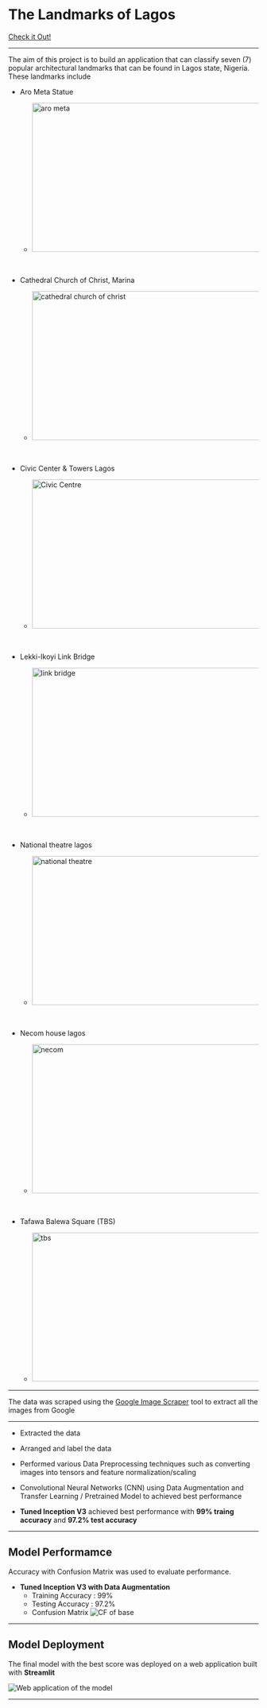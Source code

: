 # The Landmarks of Lagos

[Check it Out!](https://lagos-transport.onrender.com)
___
The aim of this project is to build an application that can classify seven (7) popular architectural landmarks that can be found in Lagos state, Nigeria. These landmarks include

* Aro Meta Statue

    *   <img src="data/aro meta statue/lagosthreewisemenstatue0.jpeg" alt="aro meta" style="height: 300px; width:500px;"/> 

<br />

* Cathedral Church of Christ, Marina

    *   <img src="data/cathedral church marina/cathedralchurchmarina56.jpeg" alt="cathedral church of christ" style="height: 300px; width:500px;"/> 

<br />

* Civic Center & Towers Lagos

    *   <img src="data/civic center lagos/civiccenterlagos13.jpeg" alt="Civic Centre" style="height: 300px; width:500px;"/> 


<br />

* Lekki-Ikoyi Link Bridge

    *   <img src="data/lekki ikoyi bridge/lekkiikoyibridge0.png" alt="link bridge" style="height: 300px; width:500px;"/> 

<br />

* National theatre lagos

    *   <img src="data/national theatre lagos/nationaltheatrelagos1.jpeg" alt="national theatre" style="height: 300px; width:500px;"/> 

<br />

* Necom house lagos

    *   <img src="data/necom house lagos/necomhouselagos6.jpeg" alt="necom" style="height: 300px; width:500px;"/> 

<br />

* Tafawa Balewa Square (TBS)

    *   <img src="data/tafawa balewa square/necombuildinglagos75.jpeg" alt="tbs" style="height: 300px; width:500px;"/> 

___
The data was scraped using the [Google Image Scraper](https://github.com/ohyicong/Google-Image-Scraper) tool to extract all the images from Google

___

* Extracted the data 

* Arranged and label the data

* Performed various Data Preprocessing techniques such as converting images into tensors and feature normalization/scaling

* Convolutional Neural Networks (CNN) using Data Augmentation and Transfer Learning / Pretrained Model to achieved best performance

* **Tuned Inception V3** achieved best performance with **99% traing accuracy** and **97.2% test accuracy**

<!-- * Model was deployed on a web application built using **Django** available at [Dementia Predictor](https://dementia-predictor.herokuapp.com/) -->
___
## Model Performamce
Accuracy with Confusion Matrix was used to evaluate performance. 

* **Tuned Inception V3 with Data Augmentation**
    * Training Accuracy : 99%
    * Testing Accuracy : 97.2%
    * Confusion Matrix
    ![CF of base](plots/cf.png)
___
## Model Deployment
The final model with the best score was deployed on a web application built with **Streamlit**

![Web application of the model](plots/app.png)
___ 
